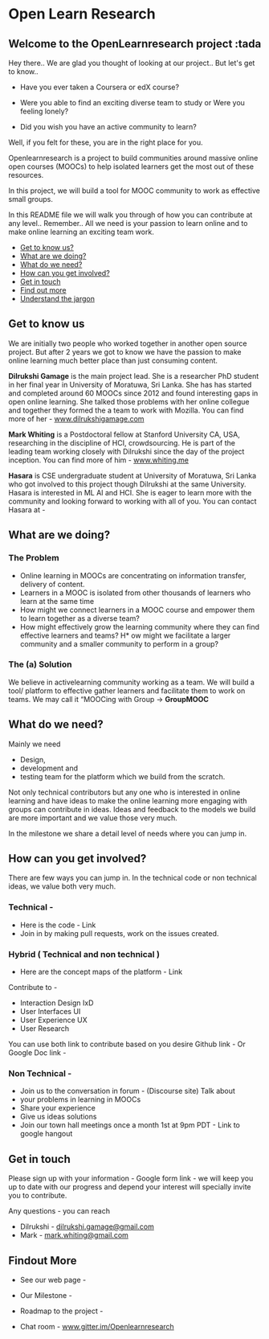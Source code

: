 # Open Learn Research
## Welcome to the OpenLearnresearch project :tada
Hey there.. We are glad you thought of looking at our project.. But let's get to know..

* Have you ever taken a Coursera or edX course? 

* Were you able to find an exciting diverse team to study or Were you feeling lonely? 

* Did you wish you have an active community to learn?


Well, if you felt for these, you are in the right place for you. 

Openlearnresearch  is a project to build communities around massive online open courses (MOOCs) to help isolated learners get the most out of these resources.

In this project, we will build a tool for MOOC community to work as effective small groups.

In this README file we will walk you through of how you can contribute at any level.. Remember.. All we need is your passion to learn online and to make online learning an exciting team work.

* [Get to know us?](#get-to-know-us)
* [What are we doing?](#what-are-we-doing)
* [What do we need?](#what-do-we-need)
* [How can you get involved?](#how-can-you-get-involved)
* [Get in touch](#get-in-touch)
* [Find out more](#findout-more)
* [Understand the jargon](#glossary)


## Get to know us
We are initially two people who worked together in another open source project. But after 2 years we got to know we have the passion to make online learning much better place than just consuming content. 

**Dilrukshi Gamage** is the main project lead. She is a researcher PhD student in her final year in University of Moratuwa, Sri Lanka. She has has started and completed around 60 MOOCs since 2012 and found  interesting gaps in open online learning. She talked those problems with her online collegue and together they formed the a team to work with Mozilla. You can find more of her - www.dilrukshigamage.com

**Mark Whiting** is a Postdoctoral fellow at Stanford University CA, USA, researching in the discipline of HCI, crowdsourcing. He is part of the leading team working closely with Dilrukshi since the day of the project inception. You can find more of him - www.whiting.me

**Hasara** is CSE undergraduate student at University of Moratuwa, Sri Lanka who got involved to this project though Dilrukshi at the same University. Hasara is interested in ML AI and HCI. She is eager to learn more with the community and looking forward to working with all of you. You can contact Hasara at - 

## What are we doing?

### The Problem 

* Online learning in MOOCs are concentrating on information transfer, delivery of content. 
* Learners in a MOOC is isolated from other thousands of learners who learn at the same time
* How might we connect learners in a MOOC course and empower them to learn together as a diverse team? 
* How might effectively grow the learning community where they can find effective learners and teams? 
H* ow might we facilitate a larger community and a smaller community to perform in a group?

### The (a) Solution

We believe in activelearning  community working as a team. We will build a tool/ platform to effective gather learners and facilitate them to work on teams. We may call it “MOOCing with Group →  **GroupMOOC**


## What do we need?

Mainly we need 
* Design, 
* development and 
* testing team for the platform which we build from the scratch. 

Not only technical contributors but any one who is interested in online learning and have ideas to make the online learning more engaging with groups can contribute in ideas. Ideas and feedback to the models we build are more important and we value those very much. 

In the milestone we share a detail level of needs where you can jump in. 

## How can you get involved?

There are few ways you can jump in. In the technical code or non technical ideas, we value both very much.

### Technical - 
* Here is the code - Link 
* Join in by making pull requests, work on the issues created. 

### Hybrid ( Technical and non technical )
* Here are the concept maps of the platform - Link

 Contribute to - 
* Interaction Design IxD
* User Interfaces UI
* User Experience UX 
* User Research 

You can use both link to contribute based on you desire
Github link - 
Or 
Google Doc link - 


### Non Technical - 
* Join us to the conversation in forum - (Discourse site) 
Talk about 
* your problems in learning in MOOCs
* Share your experience
* Give us ideas solutions 
* Join our town hall meetings once a month 1st at 9pm PDT  - Link to google hangout


## Get in touch

Please sign up with your information - Google form link - we will keep you up to date with our progress and depend your interest will  specially invite you to contribute.

Any questions - you can reach 
* Dilrukshi - dilrukshi.gamage@gmail.com
* Mark - mark.whiting@gmail.com

## Findout More

* See our web page  - 
 
* Our Milestone - 

* Roadmap  to the project - 

* Chat room - www.gitter.im/Openlearnresearch



